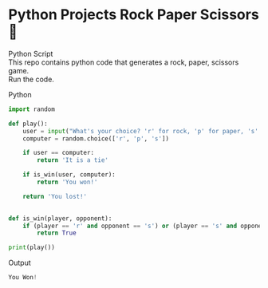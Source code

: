 # Python Projects Rock Paper Scissors 🐍
Python Script <br>
This repo contains python code that generates a rock, paper, scissors game. <br>
Run the code.

Python
```python
import random

def play():
    user = input("What's your choice? 'r' for rock, 'p' for paper, 's' for scissors")
    computer = random.choice(['r', 'p', 's'])

    if user == computer:
        return 'It is a tie'

    if is_win(user, computer):
        return 'You won!'

    return 'You lost!'

   
def is_win(player, opponent):
    if (player == 'r' and opponent == 's') or (player == 's' and opponent == 'p') or (player == 'p' and opponent == 'r'):
        return True

print(play())
```

Output
```s
You Won!
```
